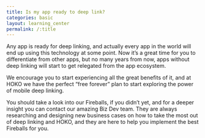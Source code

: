 ```yaml
---
title: Is my app ready to deep link?
categories: basic
layout: learning_center
permalink: /:title
---
```


Any app is ready for deep linking, and actually every app in the world will end up using this technology at some point. Now it’s a great time for you to differentiate from other apps, but no many years from now, apps without deep linking will start to get relegated from the app ecosystem.

We encourage you to start experiencing all the great benefits of it, and at HOKO we have the perfect “free forever” plan to start exploring the power of mobile deep linking.
  
You should take a look into our Fireballs, if you didn’t yet, and for a deeper insight you can contact our amazing Biz Dev team. They are always researching and designing new business cases on how to take the most out of deep linking and HOKO, and they are here to help you implement the best Fireballs for you.



